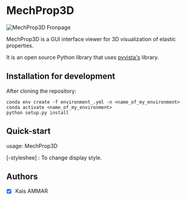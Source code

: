 # MechProp3D

![MechProp3D Fronpage](MechProp3D/docs/5.png)

MechProp3D is a GUI interface viewer for 3D visualization of elastic properties.

It is an open source Python library that uses [pyvista's][1] library.

## Installation for development

After cloning the repository:

```
conda env create -f environment_.yml -n <name_of_my_environment>
conda activate <name_of_my_environment>
python setup.py install
```

## Quick-start 

usage: MechProp3D

[-styleshee] : To change display style.

## Authors

* [x] Kais AMMAR


[1]: https://www.pyvista.org/
